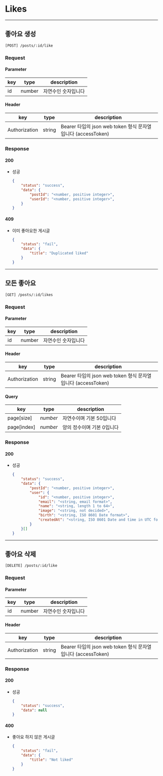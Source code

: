 # Likes

---

## 좋아요 생성

```plain
[POST] /posts/:id/like
```

### Request

#### Parameter

|key|type|description|
|---|---|---|
|id|number|자연수인 숫자입니다|

#### Header

|key|type|description|
|---|---|---|
|Authorization|string|Bearer 타입의 json web token 형식 문자열입니다 (accessToken)|

### Response

#### 200

- 성공
	```json
	{
		"status": "success",
		"data": {
			"postId": "<number, positive integer>",
			"userId": "<number, positive integer>",
		}
	}
	```

#### 409

- 이미 좋아요한 게시글
	```json
	{
		"status": "fail",
		"data": {
			"title": "Duplicated liked"
		}
	}
	```

---

## 모든 좋아요

```plain
[GET] /posts/:id/likes
```

### Request

#### Parameter

|key|type|description|
|---|---|---|
|id|number|자연수인 숫자입니다|

#### Header

|key|type|description|
|---|---|---|
|Authorization|string|Bearer 타입의 json web token 형식 문자열입니다 (accessToken)|

#### Query

|key|type|description|
|---|---|---|
|page[size]|_number_|자연수이며 기본 50입니다|
|page[index]|_number_|양의 정수이며 기본 0입니다|

### Response

#### 200

- 성공
	```json
	{
		"status": "success",
		"data": {
			"postId": "<number, positive integer>",
			"user": {
				"id": "<number, positive integer>",
				"email": "<string, email format>",
				"name": "<string, length 1 to 64>",
				"image": "<string, not decided>",
				"birth": "<string, ISO 8601 Date format>",
				"createdAt": "<string, ISO 8601 Date and time in UTC format>"
			}
		}[]
	}
	```

---

## 좋아요 삭제

```plain
[DELETE] /posts/:id/like
```

### Request

#### Parameter

|key|type|description|
|---|---|---|
|id|number|자연수인 숫자입니다|

#### Header

|key|type|description|
|---|---|---|
|Authorization|string|Bearer 타입의 json web token 형식 문자열입니다 (accessToken)|

### Response

#### 200

- 성공
	```json
	{
		"status": "success",
		"data": null
	}
	```

#### 400

- 좋아요 하지 않은 게시글
	```json
	{
		"status": "fail",
		"data": {
			"title": "Not liked"
		}
	}
	```